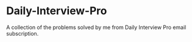 # Daily-Interview-Pro
A collection of the problems solved by me from Daily Interview Pro email subscription.
